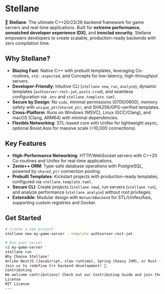 # Stellane

🚀 **Stellane**: The ultimate C++20/23/26 backend framework for game servers and real-time applications. Built for **extreme performance**, **unmatched developer experience (DX)**, and **ironclad security**, Stellane empowers developers to create scalable, production-ready backends with zero compilation time.

## Why Stellane?
- **Blazing Fast**: Native C++ with prebuilt templates, leveraging Co-routines, `std::expected`, and Concepts for low-latency, high-throughput servers.
- **Developer-Friendly**: Intuitive CLI (`stellane new`, `run`, `analyze`), dynamic templates (`authserver-rest-jwt`, `posts-crud`), and seamless configuration via `.env` and `stellane.template.toml`.
- **Secure by Design**: No `sudo`, minimal permissions (0700/0600), memory safety with `unique_ptr`/`shared_ptr`, and SHA256/GPG-verified templates.
- **Cross-Platform**: Runs on Windows (MSVC), Linux (GCC/Clang), and macOS (Clang, ARM64) with minimal dependencies.
- **Flexible Networking**: STL-based core with Unifex for lightweight async, optional Boost.Asio for massive scale (>10,000 connections).

## Key Features
- **High-Performance Networking**: HTTP/WebSocket servers with C++20 Co-routines and Unifex for real-time applications.
- **Zenix++ ORM**: Type-safe database operations with PostgreSQL, powered by `shared_ptr` connection pooling.
- **Prebuilt Templates**: Kickstart projects with production-ready templates, configured via `stellane.template.toml`.
- **Secure CLI**: Create projects (`stellane new`), run servers (`stellane run`), and analyze performance (`stellane analyze`) without root privileges.
- **Extensible**: Modular design with `NetworkBackend` for STL/Unifex/Asio, supporting custom registries and Docker.

## Get Started
```bash
# Create a new project
stellane new my-game-server --template authserver-rest-jwt

# Run your server
cd my-game-server
stellane run
Why Choose Stellane?
Unlike NestJS (JavaScript, slow runtime), Spring (heavy JVM), or Rust (limited templates), Stellane delivers native performance, lightweight binaries, and a rich template ecosystem tailored for game servers and real-time apps.
Join us to redefine C++ backend development! 🌟
Contributing
We welcome contributions! Check out our Contributing Guide and join the Stellane community.
License
MIT License
---
